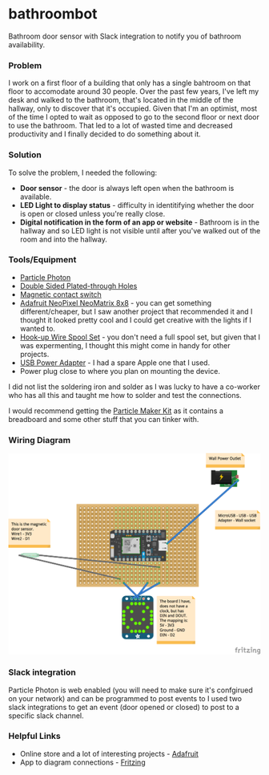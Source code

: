 # bathroombot
Bathroom door sensor with Slack integration to notify you of bathroom availability.

### Problem
I work on a first floor of a building that only has a single bahtroom on that floor to accomodate around 30 people. Over the past few years, I've left my desk and walked to the bathroom, that's located in the middle of the hallway, only to discover that it's occupied. Given that I'm an optimist, most of the time I opted to wait as opposed to go to the second floor or next door to use the bathroom. That led to a lot of wasted time and decreased productivity and I finally decided to do something about it.

### Solution
To solve the problem, I needed the following:
  * **Door sensor** - the door is always left open when the bathroom is available.
  * **LED Light to display status** - difficulty in identitifying whether the door is open or closed unless you're really close.
  * **Digital notification in the form of an app or website** - Bathroom is in the hallway and so LED light is not visible until after you've walked out of the room and into the hallway. 

### Tools/Equipment
* [Particle Photon](https://store.particle.io/?utm_source=homesite&utm_medium=Nav&utm_campaign=TopMenu)
* [Double Sided Plated-through Holes](http://www.amazon.com/Double-Sided-Plated-through-250hole-Veroboard/dp/B00G3EHATG/ref=sr_1_1?ie=UTF8&qid=1459775299&sr=8-1&keywords=Double+Sided+Plated-through+Holes)
* [Magnetic contact switch](https://www.adafruit.com/products/375)
* [Adafruit NeoPixel NeoMatrix 8x8](https://www.adafruit.com/products/1487) - you can get something different/cheaper, but I saw another project that recommended it and I thought it looked pretty cool and I could get creative with the lights if I wanted to.
* [Hook-up Wire Spool Set](https://www.adafruit.com/products/1311) - you don't need a full spool set, but given that I was expermenting, I thought this might come in handy for other projects.
* [USB Power Adapter](http://www.amazon.com/Omni-Universal-Adapter-Charger-Samsung/dp/B00YHZI0EC/ref=sr_1_1?ie=UTF8&qid=1459776446&sr=8-1&keywords=usb+power+plug) - I had a spare Apple one that I used.
* Power plug close to where you plan on mounting the device.

I did not list the soldering iron and solder as I was lucky to have a co-worker who has all this and taught me how to solder and test the connections. 

I would recommend getting the [Particle Maker Kit](https://store.particle.io/?utm_source=homesite&utm_medium=Nav&utm_campaign=TopMenu) as it contains a breadboard and some other stuff that you can tinker with.

### Wiring Diagram
![BathroomBot](bathroombot.png "BathroomBot")

### Slack integration
Particle Photon is web enabled (you will need to make sure it's confgirued on your network) and can be programmed to post events to 
I used two slack integrations to get an event (door opened or closed) to post to a specific slack channel. 

### Helpful Links
* Online store and a lot of interesting projects - [Adafruit](https://www.adafruit.com)
* App to diagram connections - [Fritzing](http://fritzing.org/home/)

